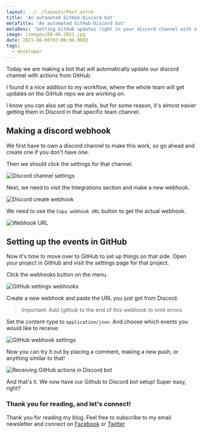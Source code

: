 ```yaml
---
layout: ../../layouts/Post.astro
title: 'An automated GitHub-Discord bot'
metaTitle: 'An automated GitHub-Discord bot'
metaDesc: 'Getting GitHub updates right in your discord channel with a bot'
image: /images/08-06-2021.jpg
date: 2021-06-08T03:00:00.000Z
tags:
  - developer
---
```


Today we are making a bot that will automatically update our discord channel with actions from GitHub.

I found it a nice addition to my workflow, where the whole team will get updates on the GitHub repo we are working on.

I know you can also set up the mails, but for some reason, it's almost easier getting them in Discord in that specific team channel.

## Making a discord webhook

We first have to own a discord channel to make this work, so go ahead and create one if you don't have one.

Then we should click the settings for that channel.

![Discord channel settings](https://d38f4b4ih4m51q.cloudfront.net/Screenshot_2021-06-05_at_08_27_10.png)

Next, we need to visit the Integrations section and make a new webhook.

![Discord create webhook](https://d38f4b4ih4m51q.cloudfront.net/Screenshot_2021-06-05_at_08_36_08.png)

We need to use the `Copy webhook URL` button to get the actual webhook.

![Webhook URL](https://cdn.hashnode.com/res/hashnode/image/upload/v1622875379486/Un5xCGTjZ.png)

## Setting up the events in GitHub

Now it's time to move over to GitHub to set up things on that side.
Open your project in GitHub and visit the settings page for that project.

Click the webhooks button on the menu.

![GitHub settings webhooks](https://cdn.hashnode.com/res/hashnode/image/upload/v1622875503852/hKE1QKmA1.png)

Create a new webhook and paste the URL you just got from Discord.

> Important: Add /github to the end of this webhook to omit errors

Set the content-type to `application/json`.
And choose which events you would like to receive.

![GitHub webhook settings](https://cdn.hashnode.com/res/hashnode/image/upload/v1622875646924/LGv9zzAe9.png)

Now you can try it out by placing a comment, making a new push, or anything similar to that!

![Receiving GitHub actions in Discord bot](https://cdn.hashnode.com/res/hashnode/image/upload/v1622875780402/IrMtqyWYT.png)

And that's it. We now have our Github to Discord bot setup!
Super easy, right?

### Thank you for reading, and let's connect!

Thank you for reading my blog. Feel free to subscribe to my email newsletter and connect on [Facebook](https://www.facebook.com/DailyDevTipsBlog) or [Twitter](https://twitter.com/DailyDevTips1)
